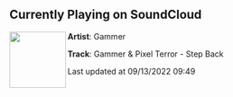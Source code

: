 ## Currently Playing on SoundCloud

[<img align="left" width="100" src="https://i1.sndcdn.com/artworks-jBD0PU6svOXdbiwJ-jyP3LA-t500x500.jpg">](https://soundcloud.com/djgammer/stepback)

**Artist**: Gammer 

**Track**: Gammer & Pixel Terror - Step Back

Last updated at 09/13/2022 09:49
